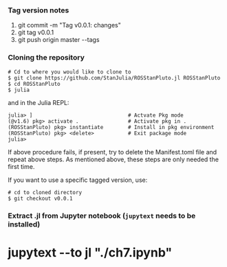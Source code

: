 
### Tag version notes

1. git commit -m "Tag v0.0.1: changes"
2. git tag v0.0.1
3. git push origin master --tags

### Cloning the repository

```
# Cd to where you would like to clone to
$ git clone https://github.com/StanJulia/ROSStanPluto.jl ROSStanPluto
$ cd ROSStanPluto
$ julia
```
and in the Julia REPL:

```
julia> ]                               # Actvate Pkg mode
(@v1.6) pkg> activate .                # Activate pkg in .
(ROSStanPluto) pkg> instantiate        # Install in pkg environment
(ROSStanPluto) pkg> <delete>           # Exit package mode
julia>
```

If above procedure fails, if present, try to delete the Manifest.toml file and repeat above steps. As mentioned above, these steps are only needed the first time.

If you want to use a specific tagged version, use:
```
# cd to cloned directory
$ git checkout v0.0.1
```

### Extract .jl from Jupyter notebook (`jupytext` needs to be installed)

# jupytext --to jl "./ch7.ipynb"
